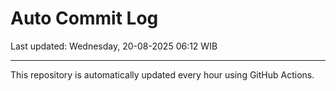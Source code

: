 # Auto Commit Log

Last updated: Wednesday, 20-08-2025 06:12 WIB

---

This repository is automatically updated every hour using GitHub Actions.
